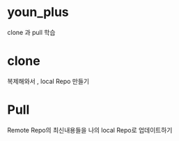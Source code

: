 # youn_plus

clone 과 pull 학습

# clone
복제해와서 , local Repo 만들기

# Pull
Remote Repo의 최신내용들을 나의 local Repo로 업데이트하기
